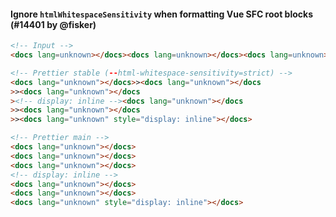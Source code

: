 #### Ignore `htmlWhitespaceSensitivity` when formatting Vue SFC root blocks (#14401 by @fisker)

<!-- prettier-ignore -->
```html
<!-- Input -->
<docs lang=unknown></docs><docs lang=unknown></docs><docs lang=unknown></docs><!-- display: inline --><docs lang=unknown></docs><docs lang=unknown></docs><docs lang=unknown style="display: inline"></docs>

<!-- Prettier stable (--html-whitespace-sensitivity=strict) -->
<docs lang="unknown"></docs>><docs lang="unknown"></docs
>><docs lang="unknown"></docs
><!-- display: inline --><docs lang="unknown"></docs
>><docs lang="unknown"></docs
>><docs lang="unknown" style="display: inline"></docs>

<!-- Prettier main -->
<docs lang="unknown"></docs>
<docs lang="unknown"></docs>
<docs lang="unknown"></docs>
<!-- display: inline -->
<docs lang="unknown"></docs>
<docs lang="unknown"></docs>
<docs lang="unknown" style="display: inline"></docs>
```

